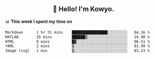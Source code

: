 <h2 align="center">👋 Hello! I'm Kowyo.</h2>

📊 **This week I spent my time on**
<!--START_SECTION:waka-->

```txt
Markdown      1 hr 31 mins    ████████████████░░░░░░░░░   64.16 %
MATLAB        35 mins         ██████▒░░░░░░░░░░░░░░░░░░   24.90 %
HTML          9 mins          █▓░░░░░░░░░░░░░░░░░░░░░░░   06.51 %
YAML          2 mins          ▒░░░░░░░░░░░░░░░░░░░░░░░░   01.99 %
Image (svg)   1 min           ▒░░░░░░░░░░░░░░░░░░░░░░░░   01.23 %
```

<!--END_SECTION:waka-->
